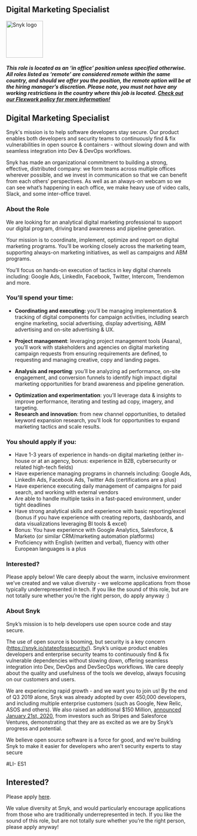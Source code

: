 Digital Marketing Specialist
---

<img src="https://res.cloudinary.com/snyk/image/upload/v1537345894/press-kit/brand/logo-black.png" width="100" alt="Snyk logo" />

<h5><span data-sheets-formula-bar-text-style="font-size:13px;color:#000000;font-weight:normal;text-decoration:none;font-family:'Arial';font-style:normal;text-decoration-skip-ink:none;">This role is located as an ‘in office’ position unless specified otherwise. All roles listed as ‘remote’ are considered remote within the same country, and should we offer you the position, the remote option will be at the hiring manager’s discretion. Please note, you must not have any working restrictions in the country where this job is located. </span><a href="https://snyk.io/blog/introducing-flex-work-the-future-of-work-at-snyk/" target="_blank" data-sheets-formula-bar-text-link="https://snyk.io/blog/introducing-flex-work-the-future-of-work-at-snyk/" data-sheets-formula-bar-text-style="font-size:13px;color:#1155cc;font-weight:normal;text-decoration:underline;font-family:''Arial'';font-style:normal;text-decoration-skip-ink:none;">Check out our Flexwork policy for more information!</a></h5>
<h2><strong>Digital Marketing Specialist</strong></h2>
<p><span style="font-weight: 400;">Snyk's mission is to help software developers stay secure. Our product enables both developers and security teams to continuously find &amp; fix vulnerabilities in open source &amp; containers - without slowing down and with seamless integration into Dev &amp; DevOps workflows.</span></p>
<p><span style="font-weight: 400;">Snyk has made an organizational commitment to building a strong, effective, distributed company: we form teams across multiple offices wherever possible, and we invest in communication so that we can benefit from each others’ perspectives. As well as an always-on webcam so we can see what’s happening in each office, we make heavy use of video calls, Slack, and some inter-office travel.</span></p>
<h3><strong>About the Role</strong></h3>
<p><span style="font-weight: 400;">We are looking for an analytical digital marketing professional to support our digital program, driving brand awareness and pipeline generation.</span></p>
<p><span style="font-weight: 400;">Your mission is to coordinate, implement, optimize and report on digital marketing programs. You’ll be working closely across the marketing team, supporting always-on marketing initiatives, as well as campaigns and ABM programs.&nbsp;</span></p>
<p><span style="font-weight: 400;">You’ll focus on hands-on execution of tactics in key digital channels including: Google Ads, LinkedIn, Facebook, Twitter, Intercom, Trendemon and more.&nbsp;</span></p>
<h3><strong>You’ll spend your time:</strong></h3>
<ul>
<li><strong>Coordinating and executing: </strong><span style="font-weight: 400;">you’ll be managing implementation &amp; tracking of digital components for campaign activities, including search engine marketing, social advertising, display advertising, ABM advertising and on-site advertising &amp; UX.&nbsp;</span></li>
</ul>
<ul>
<li><strong>Project management</strong><span style="font-weight: 400;">: leveraging project management tools (Asana), you’ll work with stakeholders and agencies on digital marketing campaign requests from ensuring requirements are defined, to requesting and managing creative, copy and landing pages.</span></li>
</ul>
<ul>
<li><strong>Analysis and reporting</strong><span style="font-weight: 400;">: you’ll be analyzing ad performance, on-site engagement, and conversion funnels to identify high impact digital marketing opportunities for brand awareness and pipeline generation.</span></li>
</ul>
<ul>
<li><strong>Optimization and experimentation</strong><span style="font-weight: 400;">: you’ll leverage data &amp; insights to improve performance, iterating and testing ad copy, imagery, and targeting.&nbsp;</span></li>
<li><strong>Research and innovation</strong><span style="font-weight: 400;">: from new channel opportunities, to detailed keyword expansion research, you’ll look for opportunities to expand marketing tactics and scale results.&nbsp;</span></li>
</ul>
<h3><strong>You should apply if you:</strong></h3>
<ul>
<li style="font-weight: 400;"><span style="font-weight: 400;">Have 1-3 years of experience in hands-on digital marketing (either in-house or at an agency, bonus: experience in B2B, cybersecurity or related high-tech fields)</span></li>
<li style="font-weight: 400;"><span style="font-weight: 400;">Have experience managing programs in channels including: Google Ads, LinkedIn Ads, Facebook Ads, Twitter Ads (certifications are a plus)</span></li>
<li style="font-weight: 400;"><span style="font-weight: 400;">Have experience executing daily management of campaigns for paid search, and working with external vendors</span></li>
<li style="font-weight: 400;"><span style="font-weight: 400;">Are able to handle multiple tasks in a fast-paced environment, under tight deadlines</span></li>
<li style="font-weight: 400;"><span style="font-weight: 400;">Have strong analytical skills and experience with basic reporting/excel (bonus if you have experience with creating reports, dashboards, and data visualizations leveraging BI tools &amp; excel)</span></li>
<li style="font-weight: 400;"><span style="font-weight: 400;">Bonus: You have experience with Google Analytics, Salesforce, &amp; Marketo (or similar CRM/marketing automation platforms)</span></li>
<li style="font-weight: 400;"><span style="font-weight: 400;">Proficiency with English (written and verbal), fluency with other European languages is a plus</span></li>
</ul>
<h3><strong>Interested?</strong></h3>
<p><span style="font-weight: 400;">Please apply below! We care deeply about the warm, inclusive environment we’ve created and we value diversity - we welcome applications from those typically underrepresented in tech. If you like the sound of this role, but are not totally sure whether you’re the right person, do apply anyway :)</span></p>
<h3><strong>About Snyk</strong></h3>
<p><span style="font-weight: 400;">Snyk’s mission is to help developers use open source code and stay secure.&nbsp;</span></p>
<p><span style="font-weight: 400;">The use of open source is booming, but security is a key concern (</span><a href="https://snyk.io/stateofossecurity/"><span style="font-weight: 400;">https://snyk.io/stateofossecurity/</span></a><span style="font-weight: 400;">). Snyk’s unique product enables developers and enterprise security teams to continuously find &amp; fix vulnerable dependencies without slowing down, offering seamless integration into Dev, DevOps and DevSecOps workflows. </span><span style="font-weight: 400;">We care deeply about the quality and usefulness of the tools we develop, always focusing on our customers and users.&nbsp;</span></p>
<p><span style="font-weight: 400;">We are experiencing rapid growth - and we want you to join us! By the end of Q3 2019 alone, Snyk was already adopted by over 450,000 developers, and including multiple enterprise customers (such as Google, New Relic, ASOS and others). </span><span style="font-weight: 400;">We also raised an additional $150 Million, </span><a href="https://en.globes.co.il/en/article-open-source-security-platform-snyk-raises-70m-1001300189"><span style="font-weight: 400;">a</span></a><a href="https://snyk.io/blog/snyk-closes-150m/"><span style="font-weight: 400;">nnounced </span></a><span style="font-weight: 400;"><a href="https://snyk.io/blog/snyk-closes-150m/">January 21st, 2020</a>, from investors such as Stripes and Salesforce Ventures, demonstrating that they are as excited as we are by Snyk’s progress and potential</span><span style="font-weight: 400;">.</span></p>
<p><span style="font-weight: 400;">We believe open source software is a force for good, and we’re building Snyk to make it easier for developers who aren’t security experts to stay secure</span></p>
<p>#LI- ES1</p>

Interested?
---

Please apply [here](https://boards.greenhouse.io/snyk/jobs/4993506002#app).

We value diversity at Snyk, and would particularly encourage applications from those who are traditionally underrepresented in tech.
If you like the sound of this role, but are not totally sure whether you’re the right person, please apply anyway!
